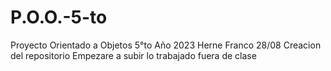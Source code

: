 # P.O.O.-5-to
Proyecto Orientado a Objetos 5°to Año 2023 Herne Franco
28/08
Creacion del repositorio
Empezare a subir lo trabajado fuera de clase
